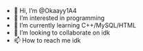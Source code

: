 - 👋 Hi, I’m @Okaayy1A4
- 👀 I’m interested in programming
- 🌱 I’m currently learning C++/MySQL/HTML
- 💞️ I’m looking to collaborate on idk
- 📫 How to reach me idk

<!---
Okaayy1A4/Okaayy1A4 is a ✨ special ✨ repository because its `README.md` (this file) appears on your GitHub profile.
You can click the Preview link to take a look at your changes.
--->

